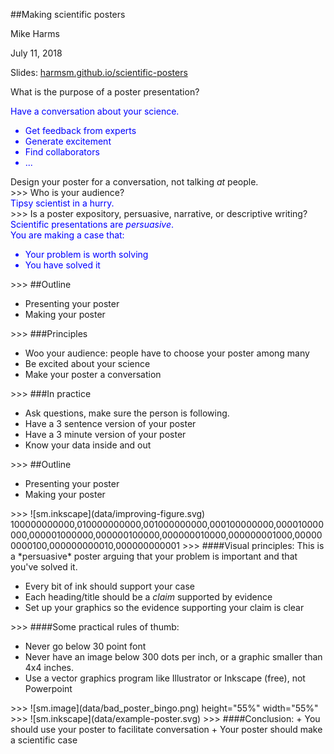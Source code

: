 ##Making scientific posters

Mike Harms

July 11, 2018

Slides: [harmsm.github.io/scientific-posters](https://harmsm.github.io/scientific-posters)
>>>
What is the purpose of a poster presentation?
<div class="fragment" style="color:blue">
    Have a conversation about your science.
    <ul>
        <li>Get feedback from experts</li>
        <li>Generate excitement</li>
        <li>Find collaborators</li>
        <li>...</li>
    </ul>
</div>
<div class="fragment">Design your poster for a conversation, not talking <em>at</em> people.</div>
>>>
Who is your audience?
<div class="fragment" style="color:blue">
    Tipsy scientist in a hurry.
</div>
>>>
Is a poster expository, persuasive, narrative, or descriptive writing?
<div class="fragment" style="color:blue">
    Scientific presentations are <em>persuasive</em>.<br/>
    You are making a case that:<br/>
    <ul>
        <li>Your problem is worth solving</li>
        <li>You have solved it</li>
    </ul>
</div>
>>>
##Outline
<ul>
    <li>Presenting your poster</li>
    <li>Making your poster</li>
</ul>
>>>
###Principles
<ul>
    <li>Woo your audience: people have to choose your poster among many</li>
    <li class="fragment">Be excited about your science</li>
    <li class="fragment">Make your poster a conversation</li>
</ul>
>>>
###In practice
<ul>
    <li>Ask questions, make sure the person is following.</li>
    <li class="fragment">Have a 3 sentence version of your poster</li>
    <li class="fragment">Have a 3 minute version of your poster</li>
    <li class="fragment">Know your data inside and out</li>
</ul>
>>>
##Outline
<ul>
    <li>Presenting your poster</li>
    <li>Making your poster</li>
</ul>
>>>
![sm.inkscape](data/improving-figure.svg) 100000000000,010000000000,001000000000,000100000000,000010000000,000001000000,000000100000,000000010000,000000001000,000000000100,000000000010,000000000001
>>>
####Visual principles: 
This is a *persuasive* poster arguing that your problem is important and that you've solved it. 
<ul>
    <li>Every bit of ink should support your case</li>
    <li>Each heading/title should be a <em>claim</em> supported by evidence</li>
    <li>Set up your graphics so the evidence supporting your claim is clear</li>
</ul>
>>>
####Some practical rules of thumb:
<ul>
    <li>Never go below 30 point font</li>
    <li>Never have an image below 300 dots per inch, or a graphic smaller than 4x4 inches.</li>
    <li>Use a vector graphics program like Illustrator or Inkscape (free), <bold>not</bold> Powerpoint</li>
</ul>
>>>
![sm.image](data/bad_poster_bingo.png) height="55%" width="55%"
>>>
![sm.inkscape](data/example-poster.svg)
>>>
####Conclusion:
+ You should use your poster to facilitate conversation
+ Your poster should make a scientific case
